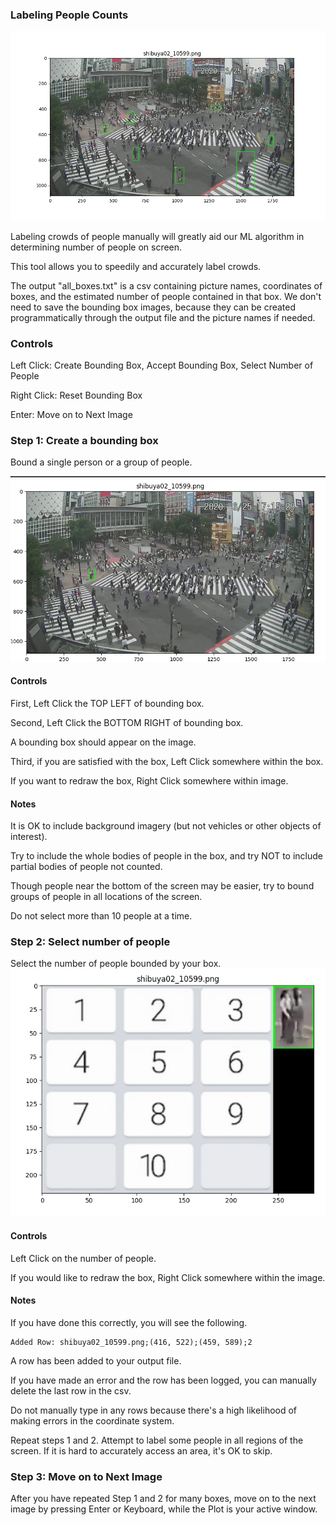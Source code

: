 ### Labeling People Counts
![picture](sample/sample.png)

Labeling crowds of people manually will greatly aid our ML algorithm in determining number of people on screen.

This tool allows you to speedily and accurately label crowds.

The output "all_boxes.txt" is a csv containing picture names, coordinates of boxes, and the estimated number of people contained in that box. We don't need to save the bounding box images, because they can be created programmatically through the output file and the picture names if needed.
### Controls
Left Click: Create Bounding Box, Accept Bounding Box, Select Number of People

Right Click: Reset Bounding Box

Enter: Move on to Next Image

### Step 1: Create a bounding box
Bound a single person or a group of people.

![picture](sample/bounding_box.png)

#### Controls
First, Left Click the TOP LEFT of bounding box.

Second, Left Click the BOTTOM RIGHT of bounding box.

A bounding box should appear on the image.

Third, if you are satisfied with the box, Left Click somewhere within the box.

If you want to redraw the box, Right Click somewhere within image.

#### Notes

It is OK to include background imagery (but not vehicles or other objects of interest).

Try to include the whole bodies of people in the box, and try NOT to include partial bodies of people not counted.

Though people near the bottom of the screen may be easier, try to bound groups of people in all locations of the screen.

Do not select more than 10 people at a time.

### Step 2: Select number of people
Select the number of people bounded by your box.
![picture](sample/number_pad_click.png)

#### Controls
Left Click on the number of people.

If you would like to redraw the box, Right Click somewhere within the image.

#### Notes
If you have done this correctly, you will see the following.
```
Added Row: shibuya02_10599.png;(416, 522);(459, 589);2
```
A row has been added to your output file.

If you have made an error and the row has been logged, you can manually delete the last row in the csv.

Do not manually type in any rows because there's a high likelihood of making errors in the coordinate system.

Repeat steps 1 and 2. Attempt to label some people in all regions of the screen. If it is hard to accurately access an area, it's OK to skip.
### Step 3: Move on to Next Image
After you have repeated Step 1 and 2 for many boxes, move on to the next image by pressing Enter or Keyboard, while the Plot is your active window.



